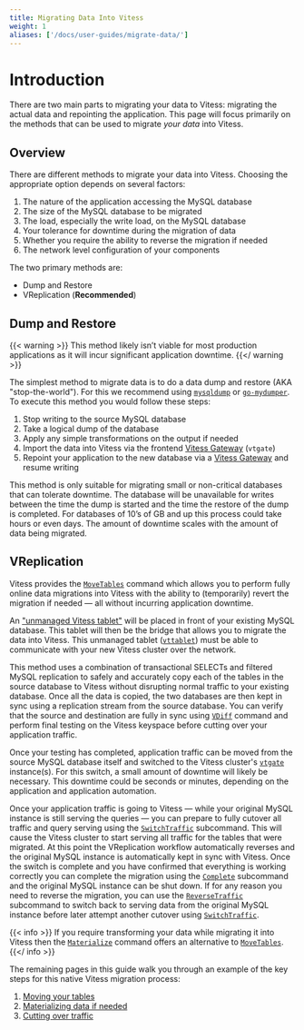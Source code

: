 ```yaml
---
title: Migrating Data Into Vitess
weight: 1
aliases: ['/docs/user-guides/migrate-data/'] 
---
```


# Introduction 

There are two main parts to migrating your data to Vitess: migrating the actual data and repointing the application. This page will focus primarily on the methods that can be used to migrate *your data* into Vitess.

## Overview

There are different methods to migrate your data into Vitess. Choosing the appropriate option depends on several factors:
1. The nature of the application accessing the MySQL database
1. The size of the MySQL database to be migrated
1. The load, especially the write load, on the MySQL database
1. Your tolerance for downtime during the migration of data
1. Whether you require the ability to reverse the migration if needed
1. The network level configuration of your components

The two primary methods are:

* Dump and Restore
* VReplication (**Recommended**)

## Dump and Restore

{{< warning >}}
This method likely isn’t viable for most production applications as it will incur significant application downtime.
{{</ warning >}}

The simplest method to migrate data is to do a data dump and restore (AKA "stop-the-world"). For this we recommend using [`mysqldump`](https://dev.mysql.com/doc/refman/en/mysqldump.html) or
[`go-mydumper`](https://github.com/aquarapid/go-mydumper). To execute this method you would follow these steps:
1. Stop writing to the source MySQL database
1. Take a logical dump of the database
1. Apply any simple transformations on the output if needed
1. Import the data into Vitess via the frontend [Vitess Gateway](../../../concepts/vtgate/) (`vtgate`)
1. Repoint your application to the new database via a [Vitess Gateway](../../../concepts/vtgate/) and resume writing

This method is only suitable for migrating small or non-critical databases that can tolerate downtime. The database will be unavailable for writes between the time the dump is started and the time the restore of the dump is completed. For databases of 10’s of GB and up this process could take hours or even days. The amount of downtime scales with the amount of data being migrated.

## VReplication

Vitess provides the [`MoveTables`](../../../reference/vreplication/movetables/) command which allows you to perform
fully online data migrations into Vitess with the ability to (temporarily) revert the migration if needed — all
without incurring application downtime.

An ["unmanaged Vitess tablet"](../../configuration-advanced/unmanaged-tablet/) will be placed in front of your existing MySQL database. This tablet will then be the bridge that allows you to migrate the data into Vitess. This unmanaged tablet ([`vttablet`](../../../reference/programs/vttablet/)) must be able to communicate with your new Vitess cluster over the network.

This method uses a combination of transactional SELECTs and filtered MySQL replication to safely and accurately copy each
of the tables in the source database to Vitess without disrupting normal traffic to your existing database. Once all the
data is copied, the two databases are then kept in sync using a replication stream from the source database. You can
verify that the source and destination are fully in sync using [`VDiff`](../../../reference/vreplication/vdiff/) command
and perform final testing on the Vitess keyspace before cutting over your application traffic.

Once your testing has completed, application traffic can be moved from the source MySQL database itself and switched to the Vitess cluster's [`vtgate`](../../../reference/programs/vtgate/) instance(s). For this switch, a small amount of downtime will likely be necessary. This downtime could be seconds or minutes, depending on the application and application automation.

Once your application traffic is going to Vitess — while your original MySQL instance is still serving the queries — you can prepare to fully cutover all traffic and query serving using the [`SwitchTraffic`](../../../reference/vreplication/movetables/#switchtraffic) subcommand. This will cause the Vitess cluster to start serving all traffic for the tables that were migrated. At this point the VReplication workflow automatically reverses and the original MySQL instance is automatically kept in sync with Vitess. Once the switch is complete and you have confirmed that everything is working
correctly you can complete the migration using the [`Complete`](../../../reference/vreplication/movetables/#complete)
subcommand and the original MySQL instance can be shut down. If for any reason you need to reverse the migration, you
can use the [`ReverseTraffic`](../../../reference/vreplication/movetables/#reversetraffic) subcommand to switch back to
serving data from the original MySQL instance before later attempt another cutover using [`SwitchTraffic`](../../../reference/vreplication/movetables/#switchtraffic).

{{< info >}}
If you require transforming your data while migrating it into Vitess then the [`Materialize`](../../../reference/vreplication/materialize/) command offers an alternative to [`MoveTables`](../../../reference/vreplication/movetables/).
{{</ info >}}

The remaining pages in this guide walk you through an example of the key steps for this native Vitess migration process:
1. [Moving your tables](../move-tables/)
2. [Materializing data if needed](../materialize/)
3. [Cutting over traffic](../cutover)
